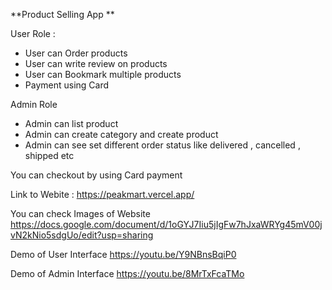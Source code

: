 **Product Selling App **

 User Role : 
 - User can Order products
 - User can write review on products
 - User can Bookmark multiple products
 - Payment using Card 

Admin Role
 - Admin can list product
 - Admin can create category and create product
 - Admin can see set different order status like delivered , cancelled , shipped etc

You can checkout by using Card payment

Link to Webite : https://peakmart.vercel.app/

 You can check Images of Website
 https://docs.google.com/document/d/1oGYJ7Iiu5jIgFw7hJxaWRYg45mV00jvN2kNio5sdgUo/edit?usp=sharing

Demo of User Interface
https://youtu.be/Y9NBnsBqiP0

Demo of Admin Interface
https://youtu.be/8MrTxFcaTMo
 


